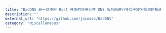 ```yaml
---
title: "BadDNS 是一款使用 Rust 开发的使用公共 DNS 服务器进行多层子域名探测的极速工具"
description: ""
external_url: "https://github.com/joinsec/BadDNS"
category: "Miscellaneous"
---
```

